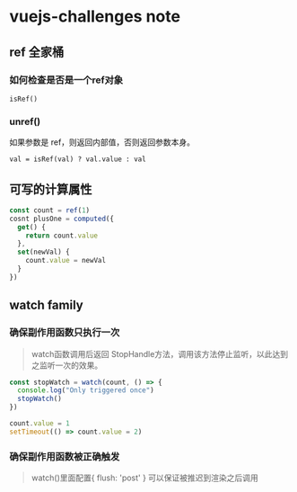 # vuejs-challenges note

## ref 全家桶

### 如何检查是否是一个ref对象

```
isRef()
```

### unref()

如果参数是 ref，则返回内部值，否则返回参数本身。

```
val = isRef(val) ? val.value : val 
```

## 可写的计算属性

```javascript
const count = ref(1)
cosnt plusOne = computed({
  get() {
    return count.value 
  },
  set(newVal) {
    count.value = newVal
  }
})
```

## watch family

### 确保副作用函数只执行一次
> watch函数调用后返回 StopHandle方法，调用该方法停止监听，以此达到之监听一次的效果。
```javascript
const stopWatch = watch(count, () => {
  console.log("Only triggered once")
  stopWatch()
})

count.value = 1
setTimeout(() => count.value = 2)
```

### 确保副作用函数被正确触发

> watch()里面配置{ flush: 'post' } 可以保证被推迟到渲染之后调用



